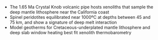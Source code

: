 - The 1.65 Ma Crystal Knob volcanic pipe hosts xenoliths
  that sample the deep mantle lithosphere near the California coast
- Spinel peridotites equilibrated near 1000ºC at depths between 45 and 75 km,
  and show a signature of deep melt interaction
- Model geotherms for Cretaceous-underplated mantle lithosphere
  and deep slab window heating best fit xenolith thermobarometry

